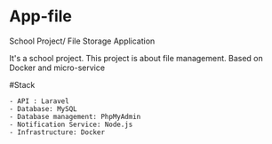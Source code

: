 # App-file
School Project/ File Storage Application  

It's a school project. 
This project is about file management. Based on Docker and micro-service

#Stack

	- API : Laravel
	- Database: MySQL
	- Database management: PhpMyAdmin
	- Notification Service: Node.js
	- Infrastructure: Docker


